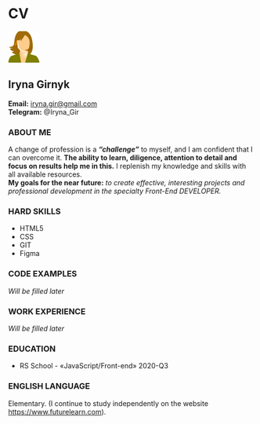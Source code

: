 # CV

![Photo](/profile_pic.png)

## Iryna Girnyk

**Email:** iryna.gir@gmail.com\
**Telegram:** @Iryna_Gir

### ABOUT ME

A change of profession is a **_“challenge”_** to myself, and I am confident that I can overcome it. **The ability to learn, diligence, attention to detail and focus on results help me in this.** I replenish my knowledge and skills with all available resources.\
**My goals for the near future:** _to create effective, interesting projects and professional development in the specialty Front-End DEVELOPER._

### HARD SKILLS

- HTML5
- CSS
- GIT
- Figma

### CODE EXAMPLES

_Will be filled later_

### WORK EXPERIENCE

_Will be filled later_

### EDUCATION

- RS School - «JavaScript/Front-end» 2020-Q3

### ENGLISH LANGUAGE

Elementary. (I continue to study independently on the website https://www.futurelearn.com).
